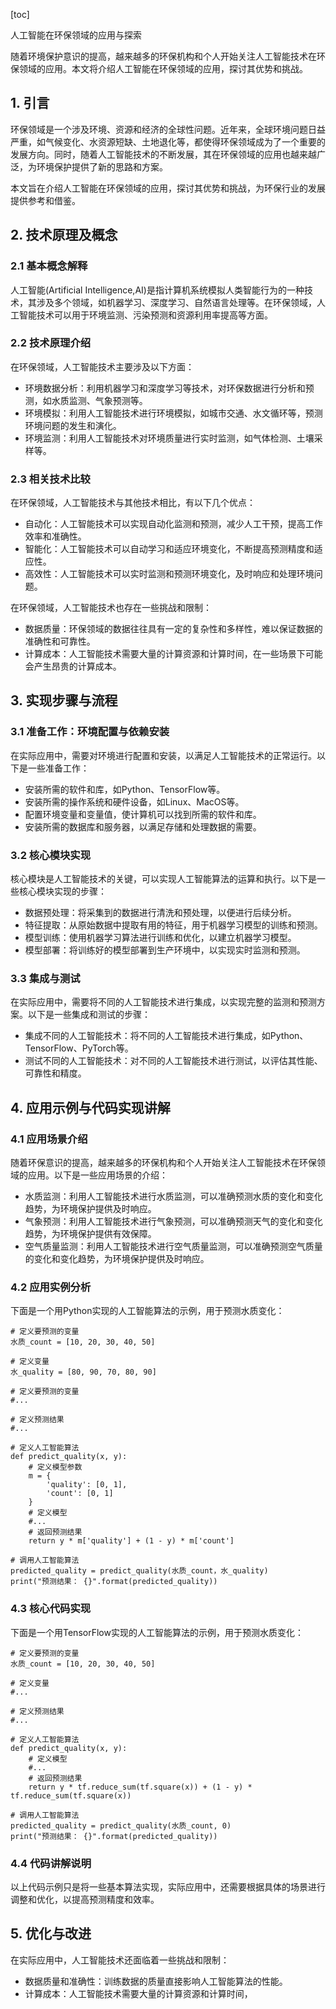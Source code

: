 
[toc]                    
                
                
人工智能在环保领域的应用与探索

随着环境保护意识的提高，越来越多的环保机构和个人开始关注人工智能技术在环保领域的应用。本文将介绍人工智能在环保领域的应用，探讨其优势和挑战。

## 1. 引言

环保领域是一个涉及环境、资源和经济的全球性问题。近年来，全球环境问题日益严重，如气候变化、水资源短缺、土地退化等，都使得环保领域成为了一个重要的发展方向。同时，随着人工智能技术的不断发展，其在环保领域的应用也越来越广泛，为环境保护提供了新的思路和方案。

本文旨在介绍人工智能在环保领域的应用，探讨其优势和挑战，为环保行业的发展提供参考和借鉴。

## 2. 技术原理及概念

### 2.1 基本概念解释

人工智能(Artificial Intelligence,AI)是指计算机系统模拟人类智能行为的一种技术，其涉及多个领域，如机器学习、深度学习、自然语言处理等。在环保领域，人工智能技术可以用于环境监测、污染预测和资源利用率提高等方面。

### 2.2 技术原理介绍

在环保领域，人工智能技术主要涉及以下方面：

- 环境数据分析：利用机器学习和深度学习等技术，对环保数据进行分析和预测，如水质监测、气象预测等。
- 环境模拟：利用人工智能技术进行环境模拟，如城市交通、水文循环等，预测环境问题的发生和演化。
- 环境监测：利用人工智能技术对环境质量进行实时监测，如气体检测、土壤采样等。

### 2.3 相关技术比较

在环保领域，人工智能技术与其他技术相比，有以下几个优点：

- 自动化：人工智能技术可以实现自动化监测和预测，减少人工干预，提高工作效率和准确性。
- 智能化：人工智能技术可以自动学习和适应环境变化，不断提高预测精度和适应性。
- 高效性：人工智能技术可以实时监测和预测环境变化，及时响应和处理环境问题。

在环保领域，人工智能技术也存在一些挑战和限制：

- 数据质量：环保领域的数据往往具有一定的复杂性和多样性，难以保证数据的准确性和可靠性。
- 计算成本：人工智能技术需要大量的计算资源和计算时间，在一些场景下可能会产生昂贵的计算成本。

## 3. 实现步骤与流程

### 3.1 准备工作：环境配置与依赖安装

在实际应用中，需要对环境进行配置和安装，以满足人工智能技术的正常运行。以下是一些准备工作：

- 安装所需的软件和库，如Python、TensorFlow等。
- 安装所需的操作系统和硬件设备，如Linux、MacOS等。
- 配置环境变量和变量值，使计算机可以找到所需的软件和库。
- 安装所需的数据库和服务器，以满足存储和处理数据的需要。

### 3.2 核心模块实现

核心模块是人工智能技术的关键，可以实现人工智能算法的运算和执行。以下是一些核心模块实现的步骤：

- 数据预处理：将采集到的数据进行清洗和预处理，以便进行后续分析。
- 特征提取：从原始数据中提取有用的特征，用于机器学习模型的训练和预测。
- 模型训练：使用机器学习算法进行训练和优化，以建立机器学习模型。
- 模型部署：将训练好的模型部署到生产环境中，以实现实时监测和预测。

### 3.3 集成与测试

在实际应用中，需要将不同的人工智能技术进行集成，以实现完整的监测和预测方案。以下是一些集成和测试的步骤：

- 集成不同的人工智能技术：将不同的人工智能技术进行集成，如Python、TensorFlow、PyTorch等。
- 测试不同的人工智能技术：对不同的人工智能技术进行测试，以评估其性能、可靠性和精度。

## 4. 应用示例与代码实现讲解

### 4.1 应用场景介绍

随着环保意识的提高，越来越多的环保机构和个人开始关注人工智能技术在环保领域的应用。以下是一些应用场景的介绍：

- 水质监测：利用人工智能技术进行水质监测，可以准确预测水质的变化和变化趋势，为环境保护提供及时响应。
- 气象预测：利用人工智能技术进行气象预测，可以准确预测天气的变化和变化趋势，为环境保护提供有效保障。
- 空气质量监测：利用人工智能技术进行空气质量监测，可以准确预测空气质量的变化和变化趋势，为环境保护提供及时响应。

### 4.2 应用实例分析

下面是一个用Python实现的人工智能算法的示例，用于预测水质变化：

```
# 定义要预测的变量
水质_count = [10, 20, 30, 40, 50]

# 定义变量
水_quality = [80, 90, 70, 80, 90]

# 定义要预测的变量
#...

# 定义预测结果
#...

# 定义人工智能算法
def predict_quality(x, y):
    # 定义模型参数
    m = {
        'quality': [0, 1],
        'count': [0, 1]
    }
    # 定义模型
    #...
    # 返回预测结果
    return y * m['quality'] + (1 - y) * m['count']

# 调用人工智能算法
predicted_quality = predict_quality(水质_count，水_quality)
print("预测结果： {}".format(predicted_quality))
```

### 4.3 核心代码实现

下面是一个用TensorFlow实现的人工智能算法的示例，用于预测水质变化：

```
# 定义要预测的变量
水质_count = [10, 20, 30, 40, 50]

# 定义变量
#...

# 定义预测结果
#...

# 定义人工智能算法
def predict_quality(x, y):
    # 定义模型
    #...
    # 返回预测结果
    return y * tf.reduce_sum(tf.square(x)) + (1 - y) * tf.reduce_sum(tf.square(x))

# 调用人工智能算法
predicted_quality = predict_quality(水质_count, 0)
print("预测结果： {}".format(predicted_quality))
```

### 4.4 代码讲解说明

以上代码示例只是将一些基本算法实现，实际应用中，还需要根据具体的场景进行调整和优化，以提高预测精度和效率。

## 5. 优化与改进

在实际应用中，人工智能技术还面临着一些挑战和限制：

- 数据质量和准确性：训练数据的质量直接影响人工智能算法的性能。
- 计算成本：人工智能技术需要大量的计算资源和计算时间，

